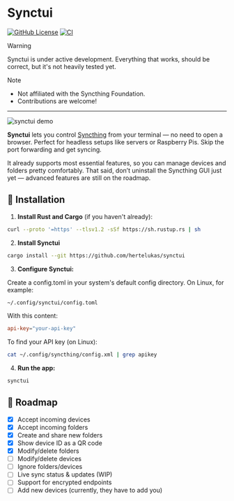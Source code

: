 # Synctui

[![GitHub License](https://img.shields.io/github/license/hertelukas/synctui)](./LICENSE-MIT)
[![CI](https://github.com/hertelukas/synctui/workflows/CI/badge.svg)](https://github.com/hertelukas/synctui/actions?query=workflow%3ACI)

> [!WARNING]
> Synctui is under active development. Everything that works, should be correct,
> but it's not heavily tested yet.

> [!NOTE]
> - Not affiliated with the Syncthing Foundation.
> - Contributions are welcome!

---

![synctui demo](media/synctui.GIF)

**Synctui** lets you control [Syncthing](https://syncthing.net) from your terminal — no need to open a browser. Perfect for headless setups like servers or Raspberry Pis. Skip the port forwarding and get syncing.

It already supports most essential features, so you can manage devices and folders pretty comfortably. That said, don’t uninstall the Syncthing GUI just yet — advanced features are still on the roadmap.

## 🚀 Installation
1. **Install Rust and Cargo** (if you haven't already):
``` bash
curl --proto '=https' --tlsv1.2 -sSf https://sh.rustup.rs | sh
```

2. **Install Synctui**
```bash
cargo install --git https://github.com/hertelukas/synctui
```

3. **Configure Synctui:**

Create a config.toml in your system's default config directory.
On Linux, for example:

``` bash
~/.config/synctui/config.toml
```

With this content:
``` toml
api-key="your-api-key"
```

To find your API key (on Linux):

``` bash
cat ~/.config/syncthing/config.xml | grep apikey
```

4. **Run the app:**

``` bash
synctui
```

## 📌 Roadmap
- [x] Accept incoming devices
- [x] Accept incoming folders
- [x] Create and share new folders
- [x] Show device ID as a QR code
- [x] Modify/delete folders
- [ ] Modify/delete devices
- [ ] Ignore folders/devices
- [ ] Live sync status & updates (WIP)
- [ ] Support for encrypted endpoints
- [ ] Add new devices (currently, they have to add you)
